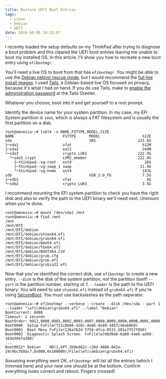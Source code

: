 ```yaml
---
title: Restore UEFI Boot Entries
tags:
  - Linux
  - Debian
  - UEFI
date: 2019-08-06 14:25:07
---
```



I recently loaded the setup defaults on my ThinkPad after trying to diagnose a
boot problem and this cleared the UEFI boot entries leaving me unable to boot
my installed OS. In this article, I'll show you how to recreate a new boot
entry using `efibootmgr`.

<!-- more -->

You'll need a live OS to boot from that has `efibootmgr`. You might be able to
use the [Debian netinst rescue mode][rescue], but I would recommend the [full
live install images][live]. I used [Tails], a Debian-based live OS focused on
privacy, because it's what I had on hand. If you do use Tails, make to
[enable the administration password][admin] at the Tails Greeter.

Whatever you choose, boot into it and get yourself to a root prompt.

Identify the device name for your system partition. In my case, my EFI System
partition is `sda1`, which is always a FAT filesystem and is usually the first
partition on a disk.

```
root@amnesia:~# lsblk -o NAME,FSTYPE,MODEL,SIZE
NAME                      FSTYPE      MODEL                   SIZE
sda                                   SB2                   223.6G
├─sda1                    vfat                                512M
├─sda2                    ext2                                244M
└─sda3                    crypto_LUKS                       222.9G
  └─sda3_crypt            LVM2_member                       222.8G
    ├─thinkpad--vg-root   ext4                                 28G
    ├─thinkpad--vg-swap_1 swap                               11.9G
    └─thinkpad--vg-home   ext4                                183G
sdb                                   USB_2.0_FD              7.5G
├─sdb1                    vfat                                  4G
└─sdb2                    crypto_LUKS                         3.5G
```

I recommend mounting the EFI system partition to check you have the right disk
and also to verify the path to the UEFI binary we'll need next. Unmount when
you're done.

```
root@amnesia:~# mount /dev/sda1 /mnt
root@amnesia:~# find /mnt
/mnt
/mnt/EFI
/mnt/EFI/debian
/mnt/EFI/debian/shimx64.efi
/mnt/EFI/debian/grubx64.efi
/mnt/EFI/debian/mmx64.efi
/mnt/EFI/debian/fbx64.efi
/mnt/EFI/debian/BOOTX64.CSV
/mnt/EFI/debian/grub.cfg
/mnt/EFI/debian/grub.efi
/mnt/EFI/debian/grubia32.efi
```

Now that you've identified the correct disk, use `efibootmgr` to create a new
entry. `--disk` is the disk of the system partition, *not* the partition
itself! `--part` is the partition number, *starting at 1*. `--loader` is the
path to the UEFI binary. You will need to use `shimx64.efi` instead of
`grubx64.efi` if you're using [SecureBoot][secureboot]. You must use
backslashes as the path separator.

```
root@amnesia:~# efibootmgr --verbose --create --disk /dev/sda --part 1 --loader "\efi\debian\grubx64.efi" --label "Debian"
BootCurrent: 0008
Timeout: 2 seconds
BootOrder: 0012,0000,0001,0002,0003,0007,0008,0009,000A,000B,000C,000D
Boot0000  Setup	FvFile(721c8b66-426c-4e86-8e99-3457c46ab0b9)
Boot0001  Boot Menu	FvFile(126a762d-5758-4fca-8531-201a7f57f850)
Boot0002  Diagnostic Splash Screen	FvFile(a7d8d9a6-6ab0-4aeb-ad9d-163e59a7a380)
...
Boot0012* Debian	HD(1,GPT,3b9ed62c-c28d-4866-842e-29c9bc7b0ac7,0x800,0x100000)/File(\efi\debian\grubx64.efi)
```

Assuming everything went OK, `efibootmgr` will list all the entries (which I
trimmed here) and your new one should be at the bottom. Confirm everything
looks correct and reboot. Fingers crossed!


[rescue]: https://www.debian.org/releases/stable/amd64/ch08s06.en.html
[live]: https://www.debian.org/CD/live/
[tails]: https://tails.boum.org/
[admin]: https://tails.boum.org/doc/first_steps/startup_options/administration_password/index.en.html
[secureboot]: https://wiki.debian.org/SecureBoot